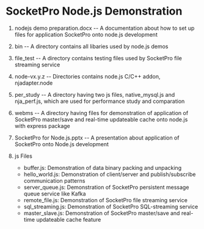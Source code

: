 # SocketPro Node.js Demonstration

1.	nodejs demo preparation.docx -- A documentation about how to set up files for application SocketPro onto node.js development

2.	bin -- A directory contains all libaries used by node.js demos

3.	file_test -- A directory contains testing files used by SocketPro file streaming service

4.	node-vx.y.z -- Directories contains node.js C/C++ addon, njadapter.node

5.	per_study -- A directory having two js files, native_mysql.js and nja_perf.js, which are used for performance study and comparation

6.	webms -- A directory having files for demonstration of application of SocketPro master/save and real-time updateable cache onto node.js with express package

7.	SocketPro for Node.js.pptx -- A presentation about application of SocketPro onto Node.js development

8.	js Files
	- buffer.js: Demonstration of data binary packing and unpacking
	- hello_world.js: Demonstration of client/server and publish/subscribe communication patterns
	- server_queue.js: Demonstration of SocketPro persistent message queue service like Kafka
	- remote_file.js: Demonstration of SocketPro file streaming service
	- sql_streaming.js: Demonstration of SocketPro SQL-streaming service
	- master_slave.js: Demonstration of SocketPro master/save and real-time updateable cache feature
